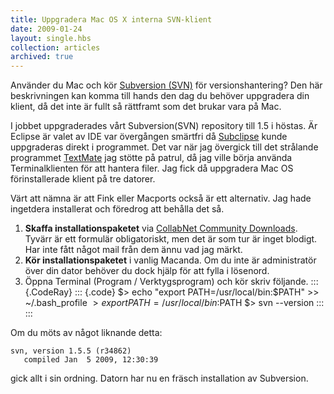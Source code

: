 ```yaml
---
title: Uppgradera Mac OS X interna SVN-klient
date: 2009-01-24
layout: single.hbs
collection: articles
archived: true
---
```

Använder du Mac och kör [Subversion
(SVN)](http://subversion.tigris.org/) för versionshantering? Den här
beskrivningen kan komma till hands den dag du behöver uppgradera din
klient, då det inte är fullt så rättframt som det brukar vara på Mac.

I jobbet uppgraderades vårt Subversion(SVN) repository till 1.5 i
höstas. Är Eclipse är valet av IDE var övergången smärtfri då
[Subclipse](http://subclipse.tigris.org/) kunde uppgraderas direkt i
programmet. Det var när jag övergick till det strålande programmet
[TextMate](http://macromates.com) jag stötte på patrul, då jag ville
börja använda Terminalklienten för att hantera filer. Jag fick då
uppgradera Mac OS förinstallerade klient på tre datorer.

Värt att nämna är att Fink eller Macports också är ett alternativ. Jag
hade ingetdera installerat och föredrog att behålla det så.

1.  **Skaffa installationspaketet** via [CollabNet Community
    Downloads](http://www.open.collab.net/downloads/community/). Tyvärr
    är ett formulär obligatoriskt, men det är som tur är inget blodigt.
    Har inte fått något mail från dem ännu vad jag märkt.
2.  **Kör installationspaketet** i vanlig Macanda. Om du inte är
    administratör över din dator behöver du dock hjälp för att fylla i
    lösenord.
3.  Öppna Terminal (Program / Verktygsprogram) och kör skriv följande.
    ::: {.CodeRay}
    ::: {.code}
        $> echo "export PATH=/usr/local/bin:$PATH" >> ~/.bash_profile
        $> export PATH=/usr/local/bin:$PATH
        $> svn --version
    :::
    :::

Om du möts av något liknande detta:

    svn, version 1.5.5 (r34862)
       compiled Jan  5 2009, 12:30:39

gick allt i sin ordning. Datorn har nu en fräsch installation av
Subversion.